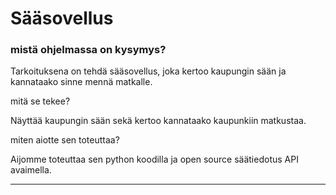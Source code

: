 # Sääsovellus


<h3>mistä ohjelmassa on kysymys? </h3>

Tarkoituksena on tehdä sääsovellus, joka kertoo kaupungin sään ja kannataako sinne mennä matkalle.

mitä se tekee?

Näyttää kaupungin sään sekä kertoo kannataako kaupunkiin matkustaa.

miten aiotte sen toteuttaa?

Aijomme toteuttaa sen python koodilla ja open source säätiedotus API avaimella.

----------------------------------------------------------------------------------------------------
